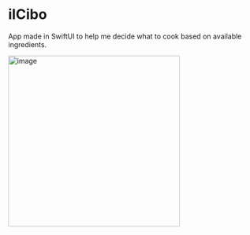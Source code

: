 # ilCibo
App made in SwiftUI to help me decide what to cook based on available ingredients.

<img width="348" alt="image" src="https://github.com/caioteodoro/ilCibo/assets/77754696/30c29ca3-3418-4091-8387-f641b604cf91">
